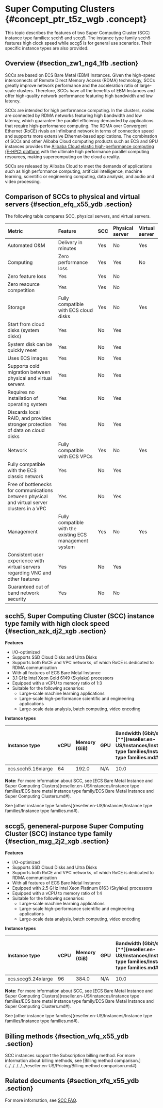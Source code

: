 # **Super Computing Clusters** {#concept_ptr_t5z_wgb .concept}

This topic describes the features of two Super Computing Cluster \(SCC\) instance type families: scch5 and sccg5. The instance type family scch5 features high clock speed while sccg5 is for general use scenarios. Their specific instance types are also provided.

## Overview {#section_zw1_ng4_1fb .section}

SCCs are based on ECS Bare Metal \(EBM\) Instances. Given the high-speed interconnects of Remote Direct Memory Access \(RDMA\) technology, SCCs greatly improve network performance and the acceleration ratio of large-scale clusters. Therefore, SCCs have all the benefits of EBM Instances and offer high-quality network performance featuring high bandwidth and low latency. 

SCCs are intended for high performance computing. In the clusters, nodes are connected by RDMA networks featuring high bandwidth and low latency, which guarantee the parallel efficiency demanded by applications that require high-performance computing. The RDMA over Convergent Ethernet \(RoCE\) rivals an Infiniband network in terms of connection speed and supports more extensive Ethernet-based applications. The combination of SCCs and other Alibaba Cloud computing products such as ECS and GPU instances provides the [Alibaba Cloud elastic high-performance computing \(E-HPC\) platform](https://help.aliyun.com/product/57664.html) with the ultimate high performance parallel computing resources, making supercomputing on the cloud a reality. 

SCCs are released by Alibaba Cloud to meet the demands of applications such as high performance computing, artificial intelligence, machine learning, scientific or engineering computing, data analysis, and audio and video processing.

## Comparison of SCCs to physical and virtual servers {#section_efq_x55_ydb .section}

The following table compares SCC, physical servers, and virtual servers.

|Metric|Feature |SCC|Physical server|Virtual server|
|:-----|:-------|:--|:--------------|:-------------|
|Automated O&M|Delivery in minutes|Yes|No|Yes|
|Computing|Zero performance loss|Yes|Yes|No|
|Zero feature loss|Yes|Yes|No|
|Zero resource competition|Yes|Yes|No|
|Storage|Fully compatible with ECS cloud disks|Yes|No|Yes|
|Start from cloud disks \(system disks\)|Yes|No|Yes|
|System disk can be quickly reset|Yes|No|Yes|
|Uses ECS images|Yes|No|Yes|
|Supports cold migration between physical and virtual servers|Yes|No|Yes|
|Requires no installation of operating system|Yes|No|Yes|
|Discards local RAID, and provides stronger protection of data on cloud disks|Yes|No|Yes|
|Network |Fully compatible with ECS VPCs|Yes|No|Yes|
|Fully compatible with the ECS classic network|Yes|No|Yes|
|Free of bottlenecks for communications between physical and virtual server clusters in a VPC|Yes|No|Yes|
|Management |Fully compatible with the existing ECS management system|Yes|No|Yes|
|Consistent user experience with virtual servers regarding VNC and other features|Yes|No|Yes|
|Guaranteed out of band network security|Yes|No|No|

## scch5, Super Computing Cluster \(SCC\) instance type family with high clock speed {#section_azk_dj2_xgb .section}

**Features**

-   I/O-optimized
-   Supports SSD Cloud Disks and Ultra Disks
-   Supports both RoCE and VPC networks, of which RoCE is dedicated to RDMA communication
-   With all features of ECS Bare Metal Instance
-   3.1 GHz Intel Xeon Gold 6149 \(Skylake\) processors
-   Equipped with a vCPU to memory ratio of 1:3
-   Suitable for the following scenarios:
    -   Large-scale machine learning applications
    -   Large-scale high-performance scientific and engineering applications
    -   Large-scale data analysis, batch computing, video encoding

**Instance types**

|Instance type |vCPU|Memory \(GiB\) |GPU|Bandwidth \(Gbit/s\)[\*\*](reseller.en-US/Instances/Instance type families/Instance type families.md#) |Packet forwarding rate \(Thousand pps\)[\*\*\*](reseller.en-US/Instances/Instance type families/Instance type families.md#)|RoCE \(Inbound/Outbound\) \(Gbit/s\) |NIC queues[\*\*\*\*](reseller.en-US/Instances/Instance type families/Instance type families.md#)|ENIs[\*\*\*\*\*](reseller.en-US/Instances/Instance type families/Instance type families.md#)|
|:-------------|:---|:--------------|:--|:---------------------------------------------|:-----------------------------------------------------------------|:------------------------------------|:--------------------------------------|:----------------------------------|
|ecs.scch5.16xlarge|64|192.0|N/A|10.0|4,500|46|8|32|

**Note:** For more information about SCC, see [ECS Bare Metal Instance and Super Computing Clusters](reseller.en-US/Instances/Instance type families/ECS bare metal instance type family/ECS Bare Metal Instance and Super Computing Clusters.md#).

See [other instance type families](reseller.en-US/Instances/Instance type families/Instance type families.md#).

## sccg5, geneneral-purpose Super Computing Cluster \(SCC\) instance type family {#section_mxg_2j2_xgb .section}

**Features**

-   I/O-optimized
-   Supports SSD Cloud Disks and Ultra Disks
-   Supports both RoCE and VPC networks, of which RoCE is dedicated to RDMA communication
-   With all features of ECS Bare Metal Instance
-   Equipped with 2.5 GHz Intel Xeon Platinum 8163 \(Skylake\) processors
-   Equipped with a vCPU to memory ratio of 1:4
-   Suitable for the following scenarios:
    -   Large-scale machine learning applications
    -   Large-scale high-performance scientific and engineering applications
    -   Large-scale data analysis, batch computing, video encoding

**Instance types**

|Instance type |vCPU|Memory \(GiB\) |GPU|Bandwidth \(Gbit/s\)[\*\*](reseller.en-US/Instances/Instance type families/Instance type families.md#) |Packet forwarding rate \(Thousand pps\)[\*\*\*](reseller.en-US/Instances/Instance type families/Instance type families.md#)|RoCE \(Inbound/Outbound\) \(Gbit/s\) |NIC queues[\*\*\*\*](reseller.en-US/Instances/Instance type families/Instance type families.md#)|ENIs[\*\*\*\*\*](reseller.en-US/Instances/Instance type families/Instance type families.md#)|
|:-------------|:---|:--------------|:--|:---------------------------------------------|:-----------------------------------------------------------------|:------------------------------------|:--------------------------------------|:----------------------------------|
|ecs.sccg5.24xlarge|96|384.0|N/A|10.0|4,500|46|8|32|

**Note:** For more information about SCC, see [ECS Bare Metal Instance and Super Computing Clusters](reseller.en-US/Instances/Instance type families/ECS bare metal instance type family/ECS Bare Metal Instance and Super Computing Clusters.md#).

See [other instance type families](reseller.en-US/Instances/Instance type families/Instance type families.md#).

## Billing methods {#section_wfq_x55_ydb .section}

SCC instances support the Subscription billing method. For more information about billing methods, see [Billing method comparison.](../../../../../reseller.en-US/Pricing/Billing method comparison.md#)

## Related documents {#section_xfq_x55_ydb .section}

For more information, see [SCC FAQ](https://partners-intl.aliyun.com/help/faq-detail/89878.htm).

